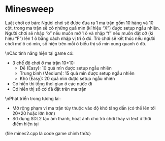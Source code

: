 # Minesweep
<Minesweeper>

Luật chơi cơ bản:
Người chơi sẽ được đưa ra 1 ma trận gồm 10 hàng và 10 cột, trong ma trận sẽ có những quả mìn (kí hiệu “X”) được setup ngẫu nhiên. Người chơi sẽ nhập “o” nếu muốn mở 1 ô và nhập “f” nếu muốn đặt cờ (kí hiệu “F”) lên 1 ô bằng cách nhập vị trí ô đó. Trò chơi sẽ kết thúc nếu người chơi mở ô có mìn, số hiện trên mỗi ô biểu thị số mìn xung quanh ô đó.


\nCác tính năng hiện tại game có:
- 3 chế độ chơi ở ma trận 10*10:
  + Dễ (Easy): 10 quả mìn được setup ngẫu nhiên
  + Trung bình (Medium): 15 quả mìn được setup ngẫu nhiên
  + Khó (Easy): 20 quả mìn được setup ngẫu nhiên
- Có hiển thị tổng thời gian ở các nước đi
- Có hiển thị số cờ đã đặt trên ma trận


\nPhát triển trong tương lai:
- Mở rộng phạm vi ma trận tùy thuộc vào độ khó tăng dần (có thể lên tới 20*20 hoặc lớn hơn)
- Sử dụng SDL2 tạo âm thanh, hoạt ảnh cho trò chơi thay vì text ở thời điểm hiện tại

(file mines2.cpp là code game chính thức)

